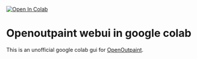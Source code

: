 [![Open In Colab](https://colab.research.google.com/assets/colab-badge.svg)](https://colab.research.google.com/github/antonovmaxim/openoutpaint_webui_colab/blob/main/openoutpaint_webui_colab.ipynb)

# Openoutpaint webui in google colab

This is an unofficial google colab gui for [OpenOutpaint](https://github.com/zero01101/openOutpaint).